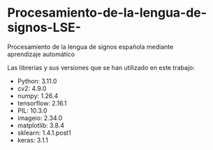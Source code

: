# Procesamiento-de-la-lengua-de-signos-LSE-
 
Procesamiento de la lengua de signos española mediante aprendizaje automático

Las librerias y sus versiones que se han utilizado en este trabajo:
- Python: 3.11.0
- cv2: 4.9.0
- numpy: 1.26.4
- tensorflow: 2.16.1
- PIL: 10.3.0
- imageio: 2.34.0
- matplotlib: 3.8.4
- sklearn: 1.4.1.post1
- keras: 3.1.1
